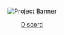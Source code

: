 <div align="center">
  <br />
    <a href="https://discord.gg/zueqBapJ" target="_blank">
      <img src="https://cdn.discordapp.com/attachments/1264805868701089888/1270051070059745371/baku100.gif?ex=66b4edbb&is=66b39c3b&hm=da35f47fd4eaa8e1e52900f5d1ed0bb2747db15be1cb16e705ae1828a8af561a&" alt="Project Banner">
    </a>
  <br />
  
 [Discord](https://discord.gg/zueqBapJ)